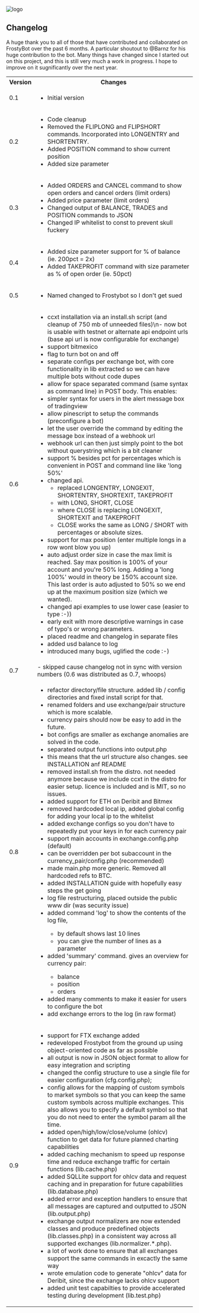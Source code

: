 ![logo](https://i.imgur.com/YAME6yT.png "#FrostyBot")

## Changelog

A huge thank you to all of those that have contributed and collaborated on FrostyBot over the past 6 months. A particular shoutout to @Barnz for his huge contribution to the bot. Many things have changed since I started out on this project, and this is still very much a work in progress. I hope to improve on it sugnificantly over the next year.

<table>
  <tr>
    <th>Version</th>
    <th>Changes</th>
  </tr>
  <tr>
    <td>0.1</td>
    <td><ul><li>Initial version</li></ul></td>
  </tr>
  <tr>
    <td>0.2</td>
    <td>
      <ul>
        <li>Code cleanup</li>
        <li>Removed the FLIPLONG and FLIPSHORT commands. Incorporated into LONGENTRY and SHORTENTRY.</li>
        <li>Added POSITION command to show current position</li>
        <li>Added size parameter</li>
      </ul>
    </td>
  </tr>
  <tr>
    <td>0.3</td>
    <td>
      <ul>
        <li>Added ORDERS and CANCEL command to show open orders and cancel orders (limit orders)</li>
        <li>Added price parameter (limit orders)</li>
        <li>Changed output of BALANCE, TRADES and POSITION commands to JSON</li>
        <li>Changed IP whitelist to const to prevent skull fuckery</li>
      </ul>
    </td>
  </tr>
  <tr>
    <td>0.4</td>
    <td>
      <ul>
        <li>Added size parameter support for % of balance (ie. 200pct = 2x)</li>
        <li>Added TAKEPROFIT command with size parameter as % of open order (ie. 50pct)</li>
      </ul>
    </td>  
  </tr>
  <tr>
    <td>0.5</td>
    <td><ul><li>Named changed to Frostybot so I don't get sued</li></ul></td>
  </tr>
  <tr>
    <td>0.6</td>
    <td>
<ul>
<li>ccxt installation via an install.sh script (and cleanup of 750 mb of unneeded files)\n- now bot is usable with testnet or alternate api endpoint urls (base api url is now configurable for exchange)</li>
<li>support bitmexico</li>
<li>flag to turn bot on and off</li>
<li>separate configs per exchange bot, with core functionality in lib extracted so we can have multiple bots without code dupes</li>
<li>allow for space separated command (same syntax as command line) in POST body. This enables:</li>
<li>simpler syntax for users in the alert message box of tradingview</li>
<li>allow pinescript to setup the commands (preconfigure a bot)</li>
<li>let the user override the command by editing the message box instead of a webhook url</li>
<li>webhook url can then just simply point to the bot without querystring which is a bit cleaner</li>
<li>support % besides pct for percentages which is convenient in POST and command line like 'long 50%'</li>
<li>changed api.
<ul>
<li>replaced LONGENTRY, LONGEXIT, SHORTENTRY, SHORTEXIT, TAKEPROFIT</li>
<li>with LONG, SHORT, CLOSE</li>
<li>where CLOSE is replacing LONGEXIT, SHORTEXIT and TAKEPROFIT</li>
<li>CLOSE works the same as LONG / SHORT with percentages or absolute sizes.</li>
</ul>
<li>support for max position (enter multiple longs in a row wont blow you up)</li>
<li>auto adjust order size in case the max limit is reached. Say max position is 100% of your account and you're 50% long. Adding a 'long 100%' would in theory be 150% account size. This last order is auto adjusted to 50% so we end up at the 
maximum position size (which we wanted).</li>
<li>changed api examples to use lower case (easier to type :-))</li>
<li>early exit with more descriptive warnings in case of typo's or wrong parameters.</li>
<li>placed readme and changelog in separate files</li>
<li>added usd balance to log</li>
<li>introduced many bugs, uglified the code :-)</li>
</ul>
</td>
  </tr>
  <tr>
    <td>0.7</td>
    <td>- skipped cause changelog not in sync with version numbers (0.6 was distributed as 0.7, whoops)</td>
  </tr>
  <tr>
    <td>0.8</td>
    <td><ul>
<li>refactor directory/file structure. added lib / config directories and fixed install script for that.</li>
<li>renamed folders and use exchange/pair structure which is more scalable.</li>
<li>currency pairs should now be easy to add in the future.</li>
<li>bot configs are smaller as exchange anomalies are solved in the code.</li>
<li>separated output functions into output.php</li>
<li>this means that the url structure also changes. see INSTALLATION anf README</li>
<li>removed install.sh from the distro. not needed anymore because we include ccxt in the distro for easier setup. licence is included and is MIT, so no issues.</li>
<li>added support for ETH on Deribit and Bitmex</li>
<li>removed hardcoded local ip, added global config for adding your local ip to the whitelist</li>
<li>added exchange configs so you don't have to repeatedly put your keys in for each currency pair</li>
<li>support main accounts in exchange.config.php (default)</li>
<li>can be overridden per bot subaccount in the currency_pair/config.php (recommended)</li>
<li>made main.php more generic. Removed all hardcoded refs to BTC.</li>
<li>added INSTALLATION guide with hopefully easy steps the get going</li>
<li>log file restructuring, placed outside the public www dir (was security issue)</li>
<li>added command 'log' to show the contents of the log file,</li>
<ul>
<li>by default shows last 10 lines</li>
<li>you can give the number of lines as a parameter</li>
</ul>
<li>added 'summary' command. gives an overview for currency pair:</li>
<ul>
<li>balance</li>
<li>position</li>
<li>orders</li>
</ul>
<li>added many comments to make it easier for users to configure the bot</li>
<li>add exchange errors to the log (in raw format)</li>
</ul></td>
  </tr>
  <tr>
    <td>0.9</td>
    <td><ul>
<li>support for FTX exchange added</li>
<li>redeveloped Frostybot from the ground up using object-oriented code as far as possible</li>
<li>all output is now in JSON object format to allow for easy integration and scripting</li>
<li>changed the config structure to use a single file for easier configuration (cfg.config.php);</li>
<li>config allows for the mapping of custom symbols to market symbols so that you can keep the same custom symbols across multiple exchanges. This also allows you to specify a default symbol so that you do not need to enter the symbol param all the time.</li>
<li>added open/high/low/close/volume (ohlcv) function to get data for future planned charting capabilities</li>
<li>added caching mechanism to speed up response time and reduce exchange traffic for certain functions (lib.cache.php)</li>
<li>added SQLLite support for ohlcv data and request caching and in preparation for future capabilities (lib.database.php)</li>
<li>added error and exception handlers to ensure that all messages are captured and outputted to JSON (lib.output.php)</li>
<li>exchange output normalizers are now extended classes and produce predefined objects (lib.classes.php) in a consistent way across all supported exchanges (lib.normalizer.*.php). </li>
<li>a lot of work done to ensure that all exchanges support the same commands in excactly the same way</li>
<li>wrote emulation code to generate "ohlcv" data for Deribit, since the exchange lacks ohlcv support</li>
<li>added unit test capabilties to provide accelerated testing during development (lib.test.php)</li>
</ul></td>
  </tr>
</table>
